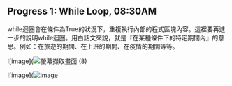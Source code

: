 ## Progress 1: While Loop, 08:30AM 

while迴圈會在條件為True的狀況下，重複執行內部的程式區塊內容。這裡要再進一步的說明while迴圈。用白話文來說，就是『在某種條件下的特定期間內』的意思。例如：在旅遊的期間、在上班的期間、在疫情的期間等等。

![image](![螢幕擷取畫面 (8)](https://github.com/hysine/U1114171022/assets/162242570/185ddd6a-a557-4d6f-ab64-b1fac4604d51)

![image](![image](https://github.com/hysine/U1114171022/assets/162242570/7e8d0f3d-1fd6-4b91-855a-37dff5dea326)

